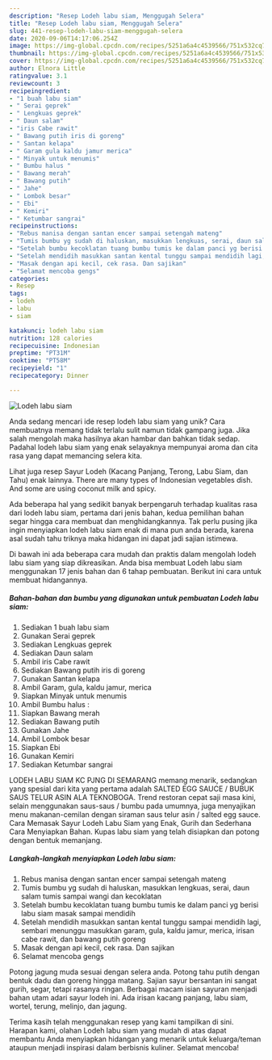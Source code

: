 ```yaml
---
description: "Resep Lodeh labu siam, Menggugah Selera"
title: "Resep Lodeh labu siam, Menggugah Selera"
slug: 441-resep-lodeh-labu-siam-menggugah-selera
date: 2020-09-06T14:17:06.254Z
image: https://img-global.cpcdn.com/recipes/5251a6a4c4539566/751x532cq70/lodeh-labu-siam-foto-resep-utama.jpg
thumbnail: https://img-global.cpcdn.com/recipes/5251a6a4c4539566/751x532cq70/lodeh-labu-siam-foto-resep-utama.jpg
cover: https://img-global.cpcdn.com/recipes/5251a6a4c4539566/751x532cq70/lodeh-labu-siam-foto-resep-utama.jpg
author: Elnora Little
ratingvalue: 3.1
reviewcount: 3
recipeingredient:
- "1 buah labu siam"
- " Serai geprek"
- " Lengkuas geprek"
- " Daun salam"
- "iris Cabe rawit"
- " Bawang putih iris di goreng"
- " Santan kelapa"
- " Garam gula kaldu jamur merica"
- " Minyak untuk menumis"
- " Bumbu halus "
- " Bawang merah"
- " Bawang putih"
- " Jahe"
- " Lombok besar"
- " Ebi"
- " Kemiri"
- " Ketumbar sangrai"
recipeinstructions:
- "Rebus manisa dengan santan encer sampai setengah mateng"
- "Tumis bumbu yg sudah di haluskan, masukkan lengkuas, serai, daun salam tumis sampai wangi dan kecoklatan"
- "Setelah bumbu kecoklatan tuang bumbu tumis ke dalam panci yg berisi labu siam masak sampai mendidih"
- "Setelah mendidih masukkan santan kental tunggu sampai mendidih lagi, sembari menunggu masukkan garam, gula, kaldu jamur, merica, irisan cabe rawit, dan bawang putih goreng"
- "Masak dengan api kecil, cek rasa. Dan sajikan"
- "Selamat mencoba gengs"
categories:
- Resep
tags:
- lodeh
- labu
- siam

katakunci: lodeh labu siam 
nutrition: 128 calories
recipecuisine: Indonesian
preptime: "PT31M"
cooktime: "PT58M"
recipeyield: "1"
recipecategory: Dinner

---
```



![Lodeh labu siam](https://img-global.cpcdn.com/recipes/5251a6a4c4539566/751x532cq70/lodeh-labu-siam-foto-resep-utama.jpg)

Anda sedang mencari ide resep lodeh labu siam yang unik? Cara membuatnya memang tidak terlalu sulit namun tidak gampang juga. Jika salah mengolah maka hasilnya akan hambar dan bahkan tidak sedap. Padahal lodeh labu siam yang enak selayaknya mempunyai aroma dan cita rasa yang dapat memancing selera kita.

Lihat juga resep Sayur Lodeh (Kacang Panjang, Terong, Labu Siam, dan Tahu) enak lainnya. There are many types of Indonesian vegetables dish. And some are using coconut milk and spicy.

Ada beberapa hal yang sedikit banyak berpengaruh terhadap kualitas rasa dari lodeh labu siam, pertama dari jenis bahan, kedua pemilihan bahan segar hingga cara membuat dan menghidangkannya. Tak perlu pusing jika ingin menyiapkan lodeh labu siam enak di mana pun anda berada, karena asal sudah tahu triknya maka hidangan ini dapat jadi sajian istimewa.


Di bawah ini ada beberapa cara mudah dan praktis dalam mengolah lodeh labu siam yang siap dikreasikan. Anda bisa membuat Lodeh labu siam menggunakan 17 jenis bahan dan 6 tahap pembuatan. Berikut ini cara untuk membuat hidangannya.

<!--inarticleads1-->

##### Bahan-bahan dan bumbu yang digunakan untuk pembuatan Lodeh labu siam:

1. Sediakan 1 buah labu siam
1. Gunakan  Serai geprek
1. Sediakan  Lengkuas geprek
1. Sediakan  Daun salam
1. Ambil iris Cabe rawit
1. Sediakan  Bawang putih iris di goreng
1. Gunakan  Santan kelapa
1. Ambil  Garam, gula, kaldu jamur, merica
1. Siapkan  Minyak untuk menumis
1. Ambil  Bumbu halus :
1. Siapkan  Bawang merah
1. Sediakan  Bawang putih
1. Gunakan  Jahe
1. Ambil  Lombok besar
1. Siapkan  Ebi
1. Gunakan  Kemiri
1. Sediakan  Ketumbar sangrai


LODEH LABU SIAM KC PJNG DI SEMARANG memang menarik, sedangkan yang spesial dari kita yang pertama adalah SALTED EGG SAUCE / BUBUK SAUS TELUR ASIN ALA TEKNOBOGA. Trend restoran cepat saji masa kini, selain menggunakan saus-saus / bumbu pada umumnya, juga menyajikan menu makanan-cemilan dengan siraman saus telur asin / salted egg sauce. Cara Memasak Sayur Lodeh Labu Siam yang Enak, Gurih dan Sederhana Cara Menyiapkan Bahan. Kupas labu siam yang telah disiapkan dan potong dengan bentuk memanjang. 

<!--inarticleads2-->

##### Langkah-langkah menyiapkan Lodeh labu siam:

1. Rebus manisa dengan santan encer sampai setengah mateng
1. Tumis bumbu yg sudah di haluskan, masukkan lengkuas, serai, daun salam tumis sampai wangi dan kecoklatan
1. Setelah bumbu kecoklatan tuang bumbu tumis ke dalam panci yg berisi labu siam masak sampai mendidih
1. Setelah mendidih masukkan santan kental tunggu sampai mendidih lagi, sembari menunggu masukkan garam, gula, kaldu jamur, merica, irisan cabe rawit, dan bawang putih goreng
1. Masak dengan api kecil, cek rasa. Dan sajikan
1. Selamat mencoba gengs


Potong jagung muda sesuai dengan selera anda. Potong tahu putih dengan bentuk dadu dan goreng hingga matang. Sajian sayur bersantan ini sangat gurih, segar, tetapi rasanya ringan. Berbagai macam isian sayuran menjadi bahan utam adari sayur lodeh ini. Ada irisan kacang panjang, labu siam, wortel, terung, melinjo, dan jagung. 

Terima kasih telah menggunakan resep yang kami tampilkan di sini. Harapan kami, olahan Lodeh labu siam yang mudah di atas dapat membantu Anda menyiapkan hidangan yang menarik untuk keluarga/teman ataupun menjadi inspirasi dalam berbisnis kuliner. Selamat mencoba!
